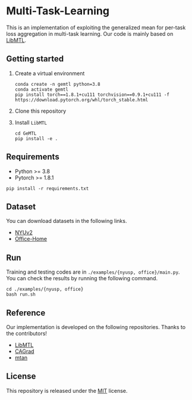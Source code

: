 # Multi-Task-Learning

This is an implementation of exploiting the generalized mean for per-task loss aggregation in multi-task learning.
Our code is mainly based on [LibMTL](https://github.com/median-research-group/LibMTL?tab=readme-ov-file).

## Getting started

1. Create a virtual environment
   
   ```shell
   conda create -n gemtl python=3.8
   conda activate gemtl
   pip install torch==1.8.1+cu111 torchvision==0.9.1+cu111 -f https://download.pytorch.org/whl/torch_stable.html
   ```

2. Clone this repository

3. Install `LibMTL`
   
   ```shell
   cd GeMTL
   pip install -e .
   ```

## Requirements

- Python >= 3.8
- Pytorch >= 1.8.1

```shell
pip install -r requirements.txt
```


## Dataset

You can download datasets in the following links.
- [NYUv2](https://github.com/lorenmt/mtan)  
- [Office-Home](https://www.hemanthdv.org/officeHomeDataset.html)


## Run

Training and testing codes are in `./examples/{nyusp, office}/main.py`.  
You can check the results by running the following command.

```shell
cd ./examples/{nyusp, office}
bash run.sh
```

## Reference

Our implementation is developed on the following repositories. Thanks to the contributors!
- [LibMTL](https://github.com/median-research-group/LibMTL?tab=readme-ov-file)  
- [CAGrad](https://github.com/Cranial-XIX/CAGrad)  
- [mtan](https://github.com/lorenmt/mtan)


## License

This repository is released under the [MIT](./LICENSE) license.
